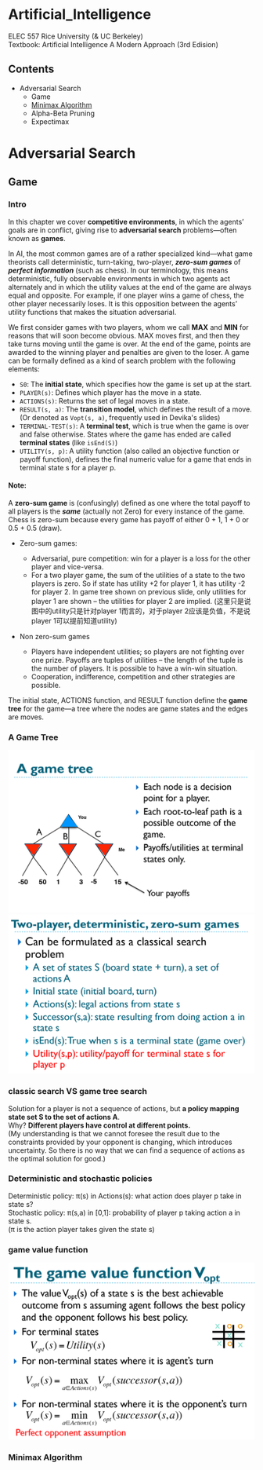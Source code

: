 # Artificial_Intelligence
ELEC 557 Rice University (&amp; UC Berkeley)  
Textbook: Artificial Intelligence A Modern Approach (3rd Edision)

## Contents
* Adversarial Search
	* Game
	* [Minimax Algorithm](#1.2)
	* Alpha-Beta Pruning
	* Expectimax
	

# Adversarial Search  
## Game  
### Intro
In this chapter we cover **competitive environments**, in which the agents’ goals are in conflict, giving rise to **adversarial search** problems—often known as **games**.  

In AI, the most common games are of a rather specialized kind—what game theorists call deterministic, turn-taking, two-player, ***zero-sum games*** of ***perfect information*** (such as chess). In our terminology, this means deterministic, fully observable environments in which two agents act alternately and in which the utility values at the end of the game are always equal and opposite. For example, if one player wins a game of chess, the other player necessarily loses. It is this opposition between the agents’ utility functions that makes the situation adversarial.  

We first consider games with two players, whom we call **MAX** and **MIN** for reasons that will soon become obvious. MAX moves first, and then they take turns moving until the game is over. At the end of the game, points are awarded to the winning player and penalties are
given to the loser. A game can be formally defined as a kind of search problem with the following elements:  
* `S0`: The **initial state**, which specifies how the game is set up at the start.
* `PLAYER(s)`: Defines which player has the move in a state.
* `ACTIONS(s)`: Returns the set of legal moves in a state.
* `RESULT(s, a)`: The **transition model**, which defines the result of a move. (Or denoted as `Vopt(s, a)`, frequently used in Devika's slides)
* `TERMINAL-TEST(s)`: A **terminal test**, which is true when the game is over and false otherwise. States where the game has ended are called **terminal states** (like `isEnd(S)`)
* `UTILITY(s, p)`: A utility function (also called an objective function or payoff function), defines the final numeric value for a game that ends in terminal state s for a player p.

#### Note: 
A **zero-sum game** is (confusingly) defined as one where the total payoff to all players is the ***same*** (actually not Zero) for every instance of the game. Chess is zero-sum because every game has payoff of either 0 + 1, 1 + 0 or 0.5 + 0.5 (draw).  

* Zero-sum games:  
	* Adversarial, pure competition: win for a player is a loss for the other player and vice-versa.  
	* For a two player game, the sum of the utilities of a state to the two players is zero. So if state has utility +2 for player 1, it has utility -2 for player 2. In game tree shown on previous slide, only utilities for player 1 are shown – the utilities for player 2 are implied. (这里只是说图中的utility只是针对player 1而言的，对于player 2应该是负值，不是说player 1可以提前知道utility)
	
* Non zero-sum games
	* Players have independent utilities; so players are not fighting over one prize.  Payoffs are tuples of utilities – the length of the tuple is the number of players. It is possible to have a win-win situation. 
	* Cooperation, indifference, competition and other strategies are possible.

The initial state, ACTIONS function, and RESULT function define the **game tree** for the game—a tree where the nodes are game states and the edges are moves.  

### A Game Tree
![image](https://github.com/Laurentlsb/Artificial_Intelligence/blob/master/img_folder/game%20tree.png)
![image](https://github.com/Laurentlsb/Artificial_Intelligence/blob/master/img_folder/two%20players.png)

### classic search VS game tree search
Solution for a player is not a sequence of actions, but **a policy mapping state set S to the set of actions A**.   
Why? **Different players have control at different points.**  
(My understanding is that we cannot foresee the result due to the constraints provided by your opponent is changing, which introduces uncertainty. So there is no way that we can find a sequence of actions as the optimal solution for good.)

### Deterministic and stochastic policies
Deterministic policy: π(s) in Actions(s): what action does player p take in state s?  
Stochastic policy: π(s,a) in [0,1]: probability of player p taking action a in state s.  
(π is the action player takes given the state s)

### game value function
![image](https://github.com/Laurentlsb/Artificial_Intelligence/blob/master/img_folder/game%20value%20function.png)

 
<h3 id="1.2">Minimax Algorithm</h3>


























